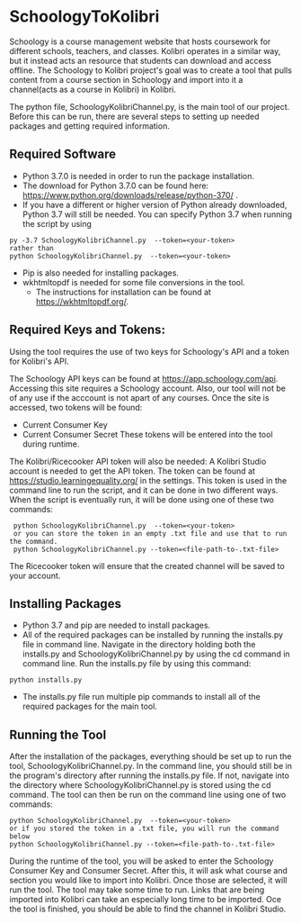 # SchoologyToKolibri

Schoology is a course management website that hosts coursework for different schools, teachers, and classes. Kolibri operates in a similar way, but it instead acts an resource that students can download and access offline. The Schoology to Kolibri project's goal was to create a tool that pulls content from a course section in Schoology and import into it a channel(acts as a course in Kolibri) in Kolibri.

The python file, SchoologyKolibriChannel.py, is the main tool of our project. Before this can be run, there are several steps to setting up needed packages and getting required information. 

## Required Software
  * Python 3.7.0 is needed in order to run the package installation. 
   * The download for Python 3.7.0 can be found here: https://www.python.org/downloads/release/python-370/ .
   * If you have a different or higher version of Python already downloaded, Python 3.7 will still be needed. You can specify Python 3.7 when running the script by using
   ```
   py -3.7 SchoologyKolibriChannel.py  --token=<your-token>
   rather than
   python SchoologyKolibriChannel.py  --token=<your-token>
   ```
  * Pip is also needed for installing packages.
  * wkhtmltopdf is needed for some file conversions in the tool.
    * The instructions for installation can be found at https://wkhtmltopdf.org/.

## Required Keys and Tokens:
  Using the tool requires the use of two keys for Schoology's API and a token for Kolibri's API.
  
  The Schoology API keys can be found at https://app.schoology.com/api. 
  Accessing this site requires a Schoology account. Also, our tool will not be of any use if the acccount is not apart of any courses.
  Once the site is accessed, two tokens will be found:
   * Current Consumer Key
   * Current Consumer Secret
  These tokens will be entered into the tool during runtime. 
  
  The Kolibri/Ricecooker API token will also be needed:
    A Kolibri Studio account is needed to get the API token. 
    The token can be found at https://studio.learningequality.org/ in the settings. 
    This token is used in the command line to run the script, and it can be done in two different ways.
   When the script is eventually run, it will be done using one of these two commands:
    
```
 python SchoologyKolibriChannel.py  --token=<your-token>
 or you can store the token in an empty .txt file and use that to run the command.
 python SchoologyKolibriChannel.py --token=<file-path-to-.txt-file>
```
       
   The Ricecooker token will ensure that the created channel will be saved to your account.
  
## Installing Packages
  * Python 3.7 and pip are needed to install packages.
  * All of the required packages can be installed by running the installs.py file in command line. Navigate in the directory holding both the installs.py and SchoologyKolibriChannel.py by using the cd command in command line. Run the installs.py file by using this command:
   ```
   python installs.py
   ```
 * The installs.py file run multiple pip commands to install all of the required packages for the main tool. 
  
## Running the Tool
After the installation of the packages, everything should be set up to run the tool, SchoologyKolibriChannel.py.
In the command line, you should still be in the program's directory after running the installs.py file. If not, navigate into the directory where SchoologyKolibriChannel.py is stored using the cd command.
The tool can then be run on the command line using one of two commands:
  
    python SchoologyKolibriChannel.py  --token=<your-token>
    or if you stored the token in a .txt file, you will run the command below
    python SchoologyKolibriChannel.py --token=<file-path-to-.txt-file>
  
During the runtime of the tool, you will be asked to enter the Schoology Consumer Key and Consumer Secret. 
After this, it will ask what course and section you would like to import into Kolibri.
Once those are selected, it will run the tool.
The tool may take some time to run. Links that are being imported into Kolibri can take an especially long time to be imported. 
Oce the tool is finished, you should be able to find the channel in Kolibri Studio. 
